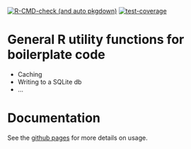 
<!-- badges: start -->
[![R-CMD-check (and auto pkgdown)](https://github.com/cgauvi/ben.R.utils/actions/workflows/R-CMD-check_with_doc.yaml/badge.svg)](https://github.com/cgauvi/ben.R.utils/actions/workflows/R-CMD-check_with_doc.yaml)
[![test-coverage](https://github.com/cgauvi/ben.R.utils/actions/workflows/test-coverage.yaml/badge.svg)](https://github.com/cgauvi/ben.R.utils/actions/workflows/test-coverage.yaml)
<!-- badges: end -->


# General R utility functions for boilerplate code

- Caching
- Writing to a SQLite db
- ...

# Documentation

See the [github pages](https://cgauvi.github.io/ben.R.utils/) for more details on usage.
